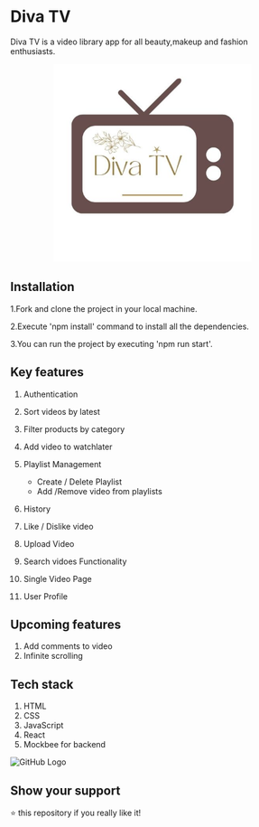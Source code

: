 # Diva TV

Diva TV is a video library app for all beauty,makeup and fashion enthusiasts.

<p align="center">
  <img src="/public/DivaTVLogo.jpg" width="350" title="hover text">
 
</p>

## Installation
1.Fork and clone the project in your local machine.

2.Execute 'npm install' command to install all the dependencies.

3.You can run the project by executing 'npm run start'.


## Key features
1. Authentication

2. Sort videos by latest

3. Filter products by category
4. Add video to watchlater
5. Playlist Management
   - Create / Delete Playlist
   - Add /Remove video from playlists
6. History 
7. Like / Dislike video
8. Upload Video
9. Search vidoes Functionality
10. Single Video Page
11. User Profile


## Upcoming features

1. Add comments to video
2. Infinite scrolling


## Tech stack 
1. HTML
2. CSS
3. JavaScript
4. React
2. Mockbee for backend

![GitHub Logo](./Github%20assets/demo-gif.gif)

## Show your support
⭐ this repository if you really like it!
